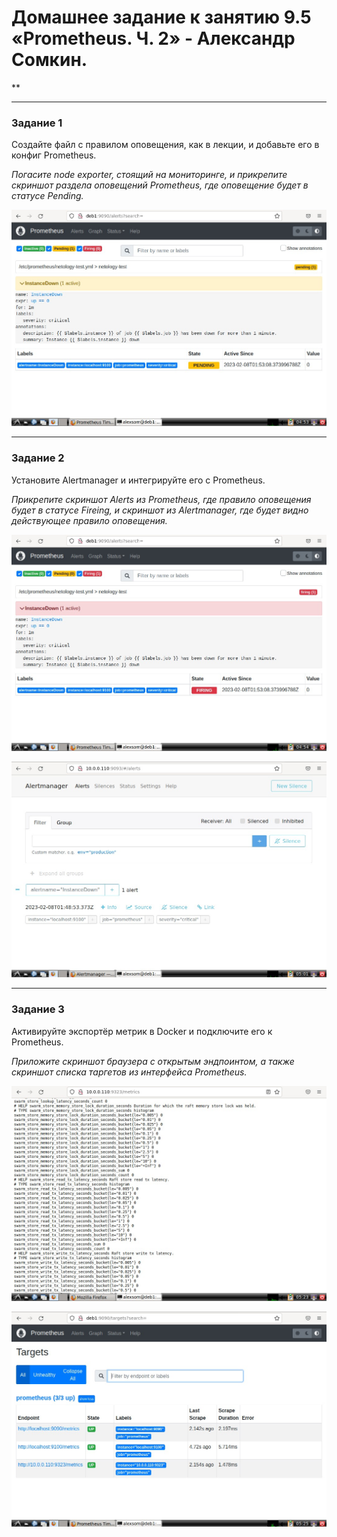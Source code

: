 # Домашнее задание к занятию 9.5 «Prometheus. Ч. 2» - Александр Сомкин.
**

---

### Задание 1


Создайте файл с правилом оповещения, как в лекции, и добавьте его в конфиг Prometheus.

*Погасите node exporter, стоящий на мониторинге, и прикрепите скриншот раздела оповещений Prometheus, где оповещение будет в статусе Pending.*

![alt text](https://github.com/AlexanderSomkin/AlexnderSomkin-github-hw/blob/main/img/Prometheus%20part%202%20(1).jpg)

---

### Задание 2

Установите Alertmanager и интегрируйте его с Prometheus.

*Прикрепите скриншот Alerts из Prometheus, где правило оповещения будет в статусе Fireing, и скриншот из Alertmanager, где будет видно действующее правило оповещения.*

![alt text](https://github.com/AlexanderSomkin/AlexnderSomkin-github-hw/blob/main/img/Prometheus%20part%202%20(2).jpg)

![alt text](https://github.com/AlexanderSomkin/AlexnderSomkin-github-hw/blob/main/img/Prometheus%20part%202%20(2.3).jpg)

---

### Задание 3

Активируйте экспортёр метрик в Docker и подключите его к Prometheus.

*Приложите скриншот браузера с открытым эндпоинтом, а также скриншот списка таргетов из интерфейса Prometheus.*

![alt text](https://github.com/AlexanderSomkin/AlexnderSomkin-github-hw/blob/main/img/prometheus%20part%202%20(3.1).jpg)

![alt text](https://github.com/AlexanderSomkin/AlexnderSomkin-github-hw/blob/main/img/prometheus%20part%202%20(3.2).jpg)
